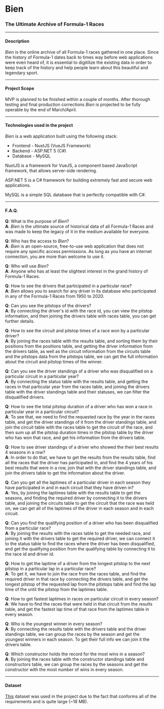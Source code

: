 # Bien
### The Ultimate Archive of Formula-1 Races 
---


#### Description
*Bien* is the online archive of all Formula-1 races gathered in one place. 
Since the history of Formula-1 dates back to times way before web applications were even heard of, it is essential to digitilize the existing data in order to keep track of the history and help people learn about this beautiful and legendary sport.

---

#### Project Scope
MVP is planned to be finished within a couple of months. After thorough testing and final production corrections *Bien* is projected to be fully operable by the end of March/April.

---

#### Technologies used in the project 
*Bien* is a web application built using the following stack:
* Frontend - NuxtJS (VueJS Framework)
* Backend - ASP.NET 5 (C#)
* Database - MySQL

NuxtJS is a framework for VueJS, a component based JavaScript framework, that allows server-side rendering.

ASP.NET 5 is a C# framework for building extremely fast and secure web applications.

MySQL is a simple SQL database that is perfectly compatible with C#.

---

#### F.A.Q.
**Q**: What is the purpose of *Bien*? <br />
**A**: *Bien* is the ultimate source of historical data of all Formula-1 Races and was made to keep the legacy of it in the medium available for everyone. 

**Q**: Who has the access to *Bien*? <br />
**A**: *Bien* is an open-source, free-to-use web application that does not require any specific access permissions. As long as you have an internet connection, you are more than welcome to use it.

**Q**: Who will use *Bien*? <br />
**A**: Anyone who has at least the slightest interest in the grand history of Formula-1 Races. 

**Q**: How to see the drivers that participated in a particular race? <br />
**A**: *Bien* allows you to search for any driver in its database who participated in any of the Formula-1 Races from 1950 to 2020.

**Q**: Can you see the pitstops of the drivers? <br />
**A**: By connecting the driver's id with the race id, you can view the pitstop information, and then joining the drivers table with races table, you can get further details.

**Q**: How to see the circuit and pitstop times of a race won by a particular driver? <br />
**A**: By joining the races table with the results table, and sorting them by their positions from the positions table, and getting the driver information from the drivers table, as well as the circuit information from the circuits table and the pitstops data from the pitstops table, we can get the full information about the circuit and pitstop times of the winner.

**Q**: Can you see the driver standings of a driver who was disqualified on a particular circuit in a particular year? <br />
**A**: By connecting the status table with the results table, and getting the races in that particular year from the races table, and joining the drivers table with the driver standings table and their statuses, we can filter the disqualified drivers. 

**Q**: How to see the total pitstop duration of a driver who has won a race in particular year in a particular circuit? <br />
**A**: To see that, we need to find the requested race by the year in the races table, and get the driver standings of it from the driver standings table, and join the circuit table with the races table to get the circuit of the race, and then sum up all the pitstop duration times in the pitstop table by the driver who has won that race, and get his information from the drivers table.

**Q**: How to see driver standings of a driver who showed the their best results 4 seasons in a row? <br />
**A**: In order to do that, we have to get the results from the results table, find all the races that the driver has participated in, and find the 4 years of his best results that were in a row, join that with the driver standings table, and join the drivers table to get the information about the driver. 

**Q**: Can you get all the laptimes of a particular driver in each season they have participated in and in each circuit that they have driven in? <br />
**A**: Yes, by joining the laptimes table with the results table to get the seasons, and finding the required driver by connecting it to the drivers table, and joining the circuits table to get the circuit that the race was held on, we can get all of the laptimes of the driver in each season and in each circuit.

**Q**: Can you find the qualifying position of a driver who has been disqualified from a particular race? <br />
**A**: By joining the results with the races table to get the needed race, and joining it with the drivers table to get the required driver, we can connect it to the status table to find the races where the driver has been disqualified, and get the qualifying position from the qualifying table by connecting it to the race id and driver id. 

**Q**: How to get the laptime of a driver from the longest pitstop to the next pitstop in a particular lap in a particular race? <br />
**A**: To get it, we have to join the race from the races table, and find the required driver in that race by connecting the drivers table, and get the longest pitstop of the requested lap from the pitstops table and find the lap time of the until the pitstop from the laptimes table. 

**Q**: How to get fastest laptimes in races on particular circuit in every season? <br />
**A**: We have to find the races that were held in that circuit from the results table, and get the fastest lap time of that race from the laptimes table in every season. 

**Q**: Who is the youngest winner in every season?  <br />
**A**: By connecting the results table with the drivers table and the driver standings table, we can group the races by the season and get the youngest winners in each season. To get their full info we can join it the drivers table.

**Q**: Which constructor holds the record for the most wins in a season? <br />
**A**: By joining the races table with the constructor standings table and constructors table, we can group the races by the seasons and get the constructor with the most number of wins in every season. 

--- 

#### Dataset

[This](https://www.kaggle.com/rohanrao/formula-1-world-championship-1950-2020?select=pit_stops.csv) dataset was used in the project due to the fact that conforms all of the requirements and is quite large (~18 MB).
